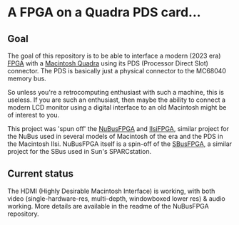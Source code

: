 # A FPGA on a Quadra PDS card...

## Goal

The goal of this repository is to be able to interface a modern (2023 era) [FPGA](https://en.wikipedia.org/wiki/Field-programmable_gate_array) with a [Macintosh Quadra](https://en.wikipedia.org/wiki/Macintosh_Quadra) using its PDS (Processor Direct Slot) connector. The PDS is basically just a physical connector to the MC68040 memory bus.

So unless you're a retrocomputing enthusiast with such a machine, this is useless. If you are such an enthusiast, then maybe the ability to connect a modern LCD monitor using a digital interface to an old Macintosh might be of interest to you.

This project was 'spun off' the [NuBusFPGA](https://github.com/rdolbeau/NuBusFPGA) and [IIsiFPGA](https://github.com/rdolbeau/IIsiFPGA), similar project for the NuBus used in several models of Macintosh of the era and the PDS in the Macintosh IIsi. NuBusFPGA itself is a spin-off of the [SBusFPGA](https://github.com/rdolbeau/SBusFPGA), a similar project for the SBus used in Sun's SPARCstation.

## Current status

The HDMI (Highly Desirable Macintosh Interface) is working, with both video (single-hardware-res, multi-depth, windowboxed lower res) & audio working. More details are available in the readme of the NuBusFPGA repository.

